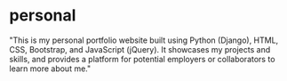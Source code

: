# personal
"This is my personal portfolio website built using Python (Django), HTML, CSS, Bootstrap, and JavaScript (jQuery). It showcases my projects and skills, and provides a platform for potential employers or collaborators to learn more about me."
